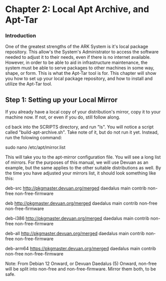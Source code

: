 # **Chapter 2: Local Apt Archive, and Apt-Tar**
### Introduction
One of the greatest strengths of the ARK System is it's local package repository. This allow's the System's Administrator to access the software needed to adjust it to their needs, even if there is no internet available. However, in order to be able to aid in infrastructure maintenance, the system must be able to serve packages to other machines in some way, shape, or form. This is what the Apt-Tar tool is for. This chapter will show you how to set up your local package repository, and how to install and utilize the Apt-Tar tool. 

## Step 1: Setting up your Local Mirror

If you already have a local copy of your distribution's mirror, copy it to your machine now. If not, or even if you do, still follow along. 

cd back into the SCRIPTS directory, and run "ls". You will notice a script called "build-apt-archive.sh". Take note of it, but do not run it yet. Instead, run the folowing command: 

sudo nano /etc/apt/mirror.list

This will take you to the apt-mirror configuration file. You will see a long list of mirrors. For the purposes of this manual, we will use Devuan as an example, but the same applies to the other suitable distributions as well. By the time you have adjusted your mirrors list, it should look something like this: 

deb-src http://pkgmaster.devuan.org/merged daedalus main contrib non-free non-free-firmware

deb http://pkgmaster.devuan.org/merged daedalus main contrib non-free non-free-firmware

deb-i386 http://pkgmaster.devuan.org/merged daedalus main contrib non-free non-free-firmware

deb-all http://pkgmaster.devuan.org/merged daedalus main contrib non-free non-free-firmware

deb-arm64 https://pkgmaster.devuan.org/merged daedalus main contrib non-free non-free-firmware

Note: From Debian 12 Onward, or Devuan Daedalus (5) Onward, non-free will be split into non-free and non-free-firmware. Mirror them both, to be safe. 

